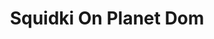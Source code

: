 ---
slug: squidki-on-planet-dom
title: Squidki On Planet Dom
description: "Squidki On Planet Dom is an exciting online game. Play for free directly in your browser!"
icon: /images/new_mods/Sprunki On Planet Dom.png
url: https://wowtbc.net/sprunkin/sprunki-planet-dom/index.html
previewImage: /images/new_mods/Sprunki On Planet Dom.png
type: new mods

# SEO配置
seo:
  title: "Squidki On Planet Dom - Play Free Online Game | Fun Browser Games"
  description: "Squidki On Planet Dom - Play this fun online game for free in your browser. No download required!"
  ogImage: "/images/new_mods/Sprunki On Planet Dom.png"
  keywords: "squidki-on-planet-dom, online game, browser game, free game, new mods game, play online"

videoUrls:
  - https://www.youtube.com/embed/example1
  - https://www.youtube.com/embed/example2

whyPlay:
  title: "Why Play Squidki On Planet Dom?"
  items:
    - "Immersive Gameplay: Squidki On Planet Dom offers an engaging and immersive gaming experience that will keep you entertained for hours"
    - "Challenging Levels: Test your skills with increasingly difficult challenges and obstacles"
    - "Beautiful Graphics: Enjoy stunning visuals and smooth animations that bring the game world to life"
    - "Regular Updates: New content and features are added regularly to keep the game fresh and exciting"
    - "Free to Play: Experience all the fun without spending a penny"
    - "Community Features: Connect with other players, share strategies, and compete for high scores"
    - "Cross-Platform: Play on any device with a web browser, no downloads required"

features:
  title: "Key Features of Squidki On Planet Dom"
  image: "/images/new_mods/Sprunki On Planet Dom.png"
  items:
    - "Intuitive Controls: Easy to learn controls make Squidki On Planet Dom accessible for players of all skill levels"
    - "Multiple Game Modes: Enjoy various gameplay options that provide different challenges and experiences"
    - "Character Customization: Personalize your gaming experience with unique characters and items"
    - "Achievement System: Complete special tasks to earn rewards and recognition"
    - "Leaderboards: Compete with players worldwide and see who can achieve the highest scores"

characteristics:
  title: "Game Characteristics"
  image: "/images/new_mods/Sprunki On Planet Dom.png"
  items:
    - "Genre: New mods game with elements of strategy and skill"
    - "Difficulty: Suitable for both casual gamers and those seeking a challenge"
    - "Play Time: Quick sessions or extended gameplay, depending on your preference"
    - "Art Style: Vibrant and engaging visuals that enhance the gaming experience"
    - "Sound Design: Immersive audio that complements the gameplay perfectly"

info: "Squidki On Planet Dom is an exciting online game that offers players a unique and engaging gaming experience. With its intuitive controls, stunning visuals, and challenging gameplay, Squidki On Planet Dom provides hours of entertainment for players of all ages and skill levels. Whether you're looking for a quick gaming session during a break or an extended play session, Squidki On Planet Dom delivers an immersive experience that will keep you coming back for more. The game features multiple levels of increasing difficulty, ensuring that players are constantly challenged as they progress. With regular updates adding new content and features, Squidki On Planet Dom remains fresh and exciting, providing endless entertainment options for its growing community of players."

howToPlayIntro: "Welcome to Squidki On Planet Dom! This guide will walk you through the basics and help you master the game. Whether you're a beginner or looking to improve your skills, these tips and instructions will enhance your gaming experience."

howToPlaySteps:
  - title: "Getting Started"
    description: "Begin your Squidki On Planet Dom adventure by familiarizing yourself with the controls. Use your keyboard or mouse to navigate through the game interface. The tutorial will guide you through the basic mechanics and help you understand the objectives."
  - title: "Understanding the Objectives"
    description: "In Squidki On Planet Dom, your main goal is to progress through levels by completing specific objectives. Each level presents unique challenges that require different strategies and approaches."
  - title: "Mastering the Controls"
    description: "Practice using the controls to improve your precision and reaction time. Squidki On Planet Dom requires quick reflexes and strategic thinking to overcome obstacles and defeat opponents."
  - title: "Utilizing Power-ups"
    description: "Collect power-ups throughout the game to enhance your abilities and overcome difficult challenges. Each power-up offers unique advantages that can be crucial for success."
  - title: "Developing Strategies"
    description: "As you progress in Squidki On Planet Dom, develop effective strategies for different scenarios. Analyze patterns, anticipate challenges, and adapt your approach to maximize your performance."

faq:
  title: "Frequently Asked Questions about Squidki On Planet Dom"
  items:
    - question: "Is Squidki On Planet Dom free to play?"
      answer: "Yes, Squidki On Planet Dom is completely free to play directly in your web browser. No downloads or purchases are required to enjoy the full game experience."
    - question: "Can I play Squidki On Planet Dom on mobile devices?"
      answer: "Yes, Squidki On Planet Dom is optimized for both desktop and mobile play. You can enjoy the game on any device with a web browser and internet connection."
    - question: "Are there any in-game purchases?"
      answer: "While Squidki On Planet Dom is free to play, there may be optional in-game purchases available for cosmetic items or additional features that don't affect core gameplay."
    - question: "How often is Squidki On Planet Dom updated?"
      answer: "The developers regularly update Squidki On Planet Dom with new content, features, and improvements based on player feedback and game performance."
    - question: "Can I play Squidki On Planet Dom offline?"
      answer: "Currently, Squidki On Planet Dom requires an internet connection to play as it's a browser-based online game."
    - question: "Is Squidki On Planet Dom suitable for children?"
      answer: "Yes, Squidki On Planet Dom is designed to be family-friendly and suitable for players of all ages."
    - question: "How do I report bugs or issues?"
      answer: "If you encounter any problems while playing Squidki On Planet Dom, you can report them through the game's support page or contact the developers directly through their website."
    - question: "Still Have Questions?"
      answer: "If you have additional questions about Squidki On Planet Dom that aren't covered in this FAQ, please visit our support center or contact our customer service team for assistance."
---